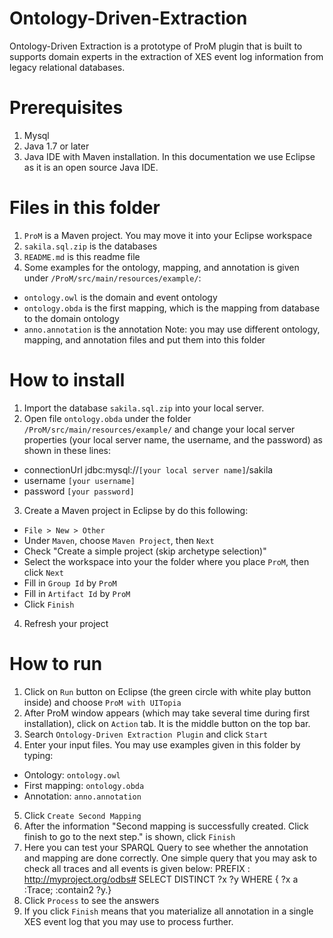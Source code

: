 # Ontology-Driven-Extraction
Ontology-Driven Extraction is a prototype of ProM plugin that is built to supports domain experts in the extraction of XES event log information from legacy relational databases.

# Prerequisites
1. Mysql
2. Java 1.7 or later
3. Java IDE with Maven installation. In this documentation we use Eclipse as it is an open source Java IDE.

# Files in this folder
1. `ProM` is a Maven project. You may move it into your Eclipse workspace
2. `sakila.sql.zip` is the databases
3. `README.md` is this readme file
4. Some examples for the ontology, mapping, and annotation is given under `/ProM/src/main/resources/example/`:
  * `ontology.owl` is the domain and event ontology
  * `ontology.obda` is the first mapping, which is the mapping from database to the domain ontology
  * `anno.annotation` is the annotation
Note: you may use different ontology, mapping, and annotation files and put them into this folder

# How to install
1. Import the database `sakila.sql.zip` into your local server.
2. Open file `ontology.obda` under the folder `/ProM/src/main/resources/example/` and change your local server properties (your local server name, the username, and the password) as shown in these lines:
  * connectionUrl	jdbc:mysql://`[your local server name]`/sakila
  * username	`[your username]`
  * password	`[your password]`
3. Create a Maven project in Eclipse by do this following:
  * `File > New > Other` 
  * Under `Maven`, choose `Maven Project`, then `Next`
  * Check "Create a simple project (skip archetype selection)"
  * Select the workspace into your the folder where you place `ProM`, then click `Next`
  * Fill in `Group Id` by `ProM`
  * Fill in `Artifact Id` by  `ProM`
  * Click `Finish`
4. Refresh your project

# How to run
1. Click on `Run` button on Eclipse (the green circle with white play button inside) and choose `ProM with UITopia` 
2. After ProM window appears (which may take several time during first installation), click on `Action` tab. It is the middle button on the top bar.
3. Search `Ontology-Driven Extraction Plugin` and click `Start`
4. Enter your input files. You may use examples given in this folder by typing:
  * Ontology: `ontology.owl`
  * First mapping: `ontology.obda`
  * Annotation: `anno.annotation`
5. Click `Create Second Mapping`
6. After the information "Second mapping is successfully created. Click finish to go to the next step." is shown, click `Finish`
7. Here you can test your SPARQL Query to see whether the annotation and mapping are done correctly. One simple query that you may ask to check all traces and all events is given below:
PREFIX : <http://myproject.org/odbs#>
SELECT DISTINCT ?x ?y
WHERE { ?x a :Trace; :contain2 ?y.}
8. Click `Process` to see the answers
9. If you click `Finish` means that you materialize all annotation in a single XES event log that you may use to process further.

